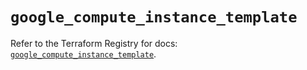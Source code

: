 # `google_compute_instance_template`

Refer to the Terraform Registry for docs: [`google_compute_instance_template`](https://registry.terraform.io/providers/hashicorp/google/6.42.0/docs/resources/compute_instance_template).
